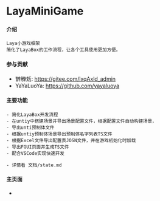 # LayaMiniGame

#### 介绍

    Laya小游戏框架
    简化了LayaBox的工作流程，让各个工具使用更加方便。

#### 参与贡献

- 辥觻瓭: https://gitee.com/lxqAxld_admin
- YaYaLuoYa: https://github.com/yayaluoya

#### 主要功能
    - 简化LayaBox开发流程
    - 在untiy中搭建场景并导出场景配置文件，根据配置文件自动构建场景，
    - 导出unti预制体文件
    - 根据untiy预制体场景导出预制体名字列表TS文件
    - 根据Excel文件导出配置表JOSN文件，并在游戏初始化时加载
    - 导出FGUI页面并生成TS文件
    - 配合VSCode实现快速开发

    - 详情看 文档/state.md

#### 主页面
  - 